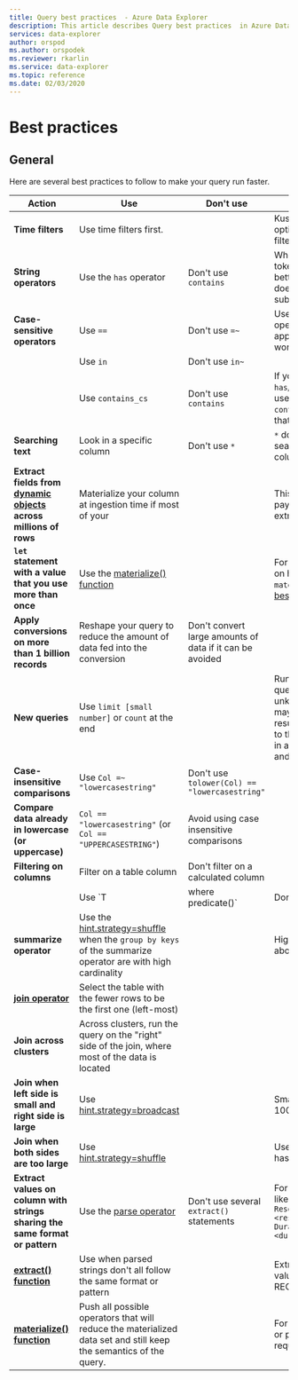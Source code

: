 ```yaml
---
title: Query best practices  - Azure Data Explorer
description: This article describes Query best practices  in Azure Data Explorer.
services: data-explorer
author: orspod
ms.author: orspodek
ms.reviewer: rkarlin
ms.service: data-explorer
ms.topic: reference
ms.date: 02/03/2020
---
```

# Best practices 

## General

Here are several best practices to follow to make your query run faster.

|Action  |Use  |Don't use  |Notes  |
|---------|---------|---------|---------|
| **Time filters** | Use time filters first. ||Kusto is highly optimized to use time filters.| 
|**String operators**      | Use the `has` operator     | Don't use `contains`     | When looking for full tokens. `has` works better, since it doesn't look for substrings   |
|**Case-sensitive operators**     |  Use `==`       | Don't use  `=~`       |  Use case-sensitive operators when applicable, since they work better.       |
| | Use `in` | Don't use `in~`|
|  | Use `contains_cs`         | Don't use `contains`        | If you can use `has`/`has_cs` and not use `contains`/`contains_cs`, that's even better |
| **Searching text**    |    Look in a specific column     |    Don't use  `*`    |   `*` does a full text search across all columns.    |
| **Extract fields from [dynamic objects](./scalar-data-types/dynamic.md) across millions of rows**    |  Materialize your column at ingestion time if most of your       |         | This way, you'll only pay once for column extraction.    |
| **`let` statement with a value that you use more than once** | Use the [materialize() function](./materializefunction.md) |  |   For more information on how to use `materialize()`, see [best practices](#materialize-function).|
| **Apply conversions on more than 1 billion records**| Reshape your query to reduce the amount of data fed into the conversion| Don't convert large amounts of data if it can be avoided | |
| **New queries** | Use `limit [small number]` or `count` at the end | |     Running unbound queries over unknown data sets may yield GBs of results to be returned to the client, resulting in a slow response and a busy cluster.|
| **Case-insensitive comparisons** | Use `Col =~ "lowercasestring"` | Don't use `tolower(Col) == "lowercasestring"` |
| **Compare data already in lowercase (or uppercase)** | `Col == "lowercasestring"` (or `Col == "UPPERCASESTRING"`) | Avoid using case insensitive comparisons||
| **Filtering on columns** |  Filter on a table column|Don't filter on a calculated column | |
| | Use `T | where predicate(<expression>)` | Don't use `T | extend _value = <expression> | where predicate(_value)` ||
| **summarize operator** |  Use the [hint.strategy=shuffle](./shufflequery.md) when the `group by keys` of the summarize operator are with high cardinality | | High cardinality best above 1 million|
|**[join operator](./joinoperator.md)** | Select the table with the fewer rows to be the first one (left-most) ||
| **Join across clusters** |Across clusters, run the query on the "right" side of the join, where most of the data is located ||
|**Join when left side is small and right side is large** | Use [hint.strategy=broadcast](./broadcastjoin.md) || Small meaning up to 100,000 records |
|**Join when both sides are too large** | Use [hint.strategy=shuffle](./shufflequery.md) || Use when he join key has high cardinality|
|**Extract values on column with strings sharing the same format or pattern**|  Use the [parse operator](./parseoperator.md) | Don't use several `extract()` statements  | For example, values like `"Time = <time>, ResourceId = <resourceId>, Duration = <duration>, ...."`
|**[extract() function](./extractfunction.md)**| Use when parsed strings don't all follow the same format or pattern| |Extract the required values by using a REGEX|
| **[materialize() function](./materializefunction.md)** | Push all possible operators that will reduce the materialized data set and still keep the semantics of the query. | |For example, filters, or project only required columns.
